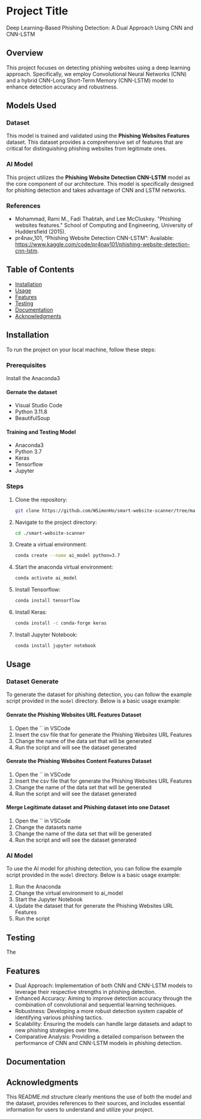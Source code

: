 # Project Title

Deep Learning-Based Phishing Detection: A Dual Approach Using CNN and CNN-LSTM


## Overview
This project focuses on detecting phishing websites using a deep learning approach. Specifically, we employ Convolutional Neural Networks (CNN) and a hybrid CNN-Long Short-Term Memory (CNN-LSTM) model to enhance detection accuracy and robustness.


## Models Used

### Dataset

This model is trained and validated using the **Phishing Websites Features** dataset. This dataset provides a comprehensive set of features that are critical for distinguishing phishing websites from legitimate ones.


### AI Model

This project utilizes the **Phishing Website Detection CNN-LSTM** model as the core component of our architecture. This model is specifically designed for phishing detection and takes advantage of CNN and LSTM networks.


### References
- Mohammad, Rami M., Fadi Thabtah, and Lee McCluskey. "Phishing websites features." School of Computing and Engineering, University of Huddersfield (2015).
- pr4nav_101, “Phishing Website Detection CNN-LSTM”: Available: https://www.kaggle.com/code/pr4nav101/phishing-website-detection-cnn-lstm.


## Table of Contents

- [Installation](#installation)
- [Usage](#usage)
- [Features](#features)
- [Testing](#testing)
- [Documentation](#documentation)
- [Acknowledgments](#acknowledgments)


## Installation

To run the project on your local machine, follow these steps:


### Prerequisites

Install the Anaconda3


#### Gernate the dataset

- Visual Studio Code
- Python 3.11.8
- BeautifulSoup


#### Training and Testing Model

- Anaconda3
- Python 3.7
- Keras
- Tensorflow
- Jupyter


### Steps

1. Clone the repository:
    ```sh
    git clone https://github.com/WSimonHo/smart-website-scanner/tree/master
    ```
2. Navigate to the project directory:
    ```sh
    cd ./smart-website-scanner
    ```
3. Create a virtual environment:
    ```sh
    conda create --name ai_model python=3.7
    ```
4. Start the anaconda virtual environment:
    ```sh
    conda activate ai_model
    ```
5. Install Tensorflow:
    ```sh
    conda install tensorflow
    ```
6. Install Keras:
    ```sh
    conda install -c conda-forge keras
    ```
7. Install Jupyter Notebook:
    ```sh
    conda install jupyter notebook
    ```


## Usage


### Dataset Generate

To generate the dataset for phishing detection, you can follow the example script provided in the `model` directory. Below is a basic usage example:

#### Genrate the Phishing Websites URL Features Dataset

1. Open the `` in VSCode
2. Insert the csv file that for generate the Phishing Websites URL Features
3. Change the name of the data set that will be generated
4. Run the script and will see the dataset generated


#### Genrate the Phishing Websites Content Features Dataset

1. Open the `` in VSCode
2. Insert the csv file that for generate the Phishing Websites URL Features
3. Change the name of the data set that will be generated
4. Run the script and will see the dataset generated


#### Merge Legitimate dataset and Phishing dataset into one Dataset

1. Open the `` in VSCode
2. Change the datasets name
3. Change the name of the data set that will be generated
4. Run the script and will see the dataset generated


### AI Model

To use the AI model for phishing detection, you can follow the example script provided in the `model` directory. Below is a basic usage example:

1. Run the Anaconda
2. Change the virtual environment to ai_model
1. Start the Jupyter Notebook
2. Update the dataset that for generate the Phishing Websites URL Features
3. Run the script


## Testing

The



## Features

- Dual Approach: Implementation of both CNN and CNN-LSTM models to leverage their respective strengths in phishing detection.
- Enhanced Accuracy: Aiming to improve detection accuracy through the combination of convolutional and sequential learning techniques.
- Robustness: Developing a more robust detection system capable of identifying various phishing tactics.
- Scalability: Ensuring the models can handle large datasets and adapt to new phishing strategies over time.
- Comparative Analysis: Providing a detailed comparison between the performance of CNN and CNN-LSTM models in phishing detection.


## Documentation


## Acknowledgments

This README.md structure clearly mentions the use of both the model and the dataset, provides references to their sources, and includes essential information for users to understand and utilize your project.
